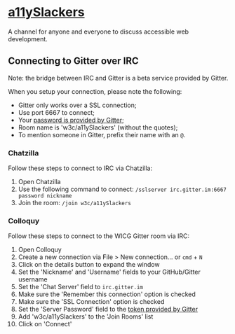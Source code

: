 # [a11ySlackers](https://gitter.im/w3c/a11ySlackers)
A channel for anyone and everyone to discuss accessible web development.

## Connecting to Gitter over IRC
Note: the bridge between IRC and Gitter is a beta service provided by Gitter.

When you setup your connection, please note the following:

* Gitter only works over a SSL connection;
* Use port 6667 to connect;
* Your [password is provided by Gitter](https://irc.gitter.im);
* Room name is 'w3c/a11ySlackers' (without the quotes);
* To mention someone in Gitter, prefix their name with an `@`.

### Chatzilla

Follow these steps to connect to IRC via Chatzilla:

1. Open Chatzilla
1. Use the following command to connect: `/sslserver irc.gitter.im:6667 password nickname`
1. Join the room: `/join w3c/a11ySlackers`

### Colloquy

Follow these steps to connect to the WICG Gitter room via IRC:

1. Open Colloquy
1. Create a new connection via File > New connection… or `cmd` + `N`
1. Click on the details button to expand the window
1. Set the 'Nickname' and 'Username' fields to your GitHub/Gitter username
1. Set the 'Chat Server' field to `irc.gitter.im`
1. Make sure the 'Remember this connection' option is checked
1. Make sure the 'SSL Connection' option is checked
1. Set the 'Server Password' field to the [token provided by Gitter](https://irc.gitter.im)
1. Add 'w3c/a11ySlackers' to the 'Join Rooms' list
1. Click on 'Connect'

